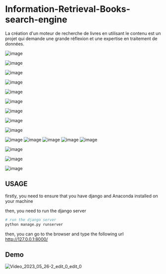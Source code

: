 # Information-Retrieval-Books-search-engine
La création d'un moteur de recherche de livres en utilisant le contenu est un projet qui demande une grande réflexion et une expertise en traitement de données.



![image](https://github.com/SanaeBelfrouh/Information-Retrieval-Books-search-engine/assets/116807307/b8826a5f-9414-4ae3-b80f-68733fe8c829)

![image](https://github.com/SanaeBelfrouh/Information-Retrieval-Books-search-engine/assets/116807307/6ed21471-b248-407e-8f1f-19cb8a28e9e1)

![image](https://github.com/SanaeBelfrouh/Information-Retrieval-Books-search-engine/assets/116807307/619e8ae4-549b-4ade-8742-879d3ba7db83)


![image](https://github.com/SanaeBelfrouh/Information-Retrieval-Books-search-engine/assets/116807307/d5963493-ef48-40a7-b051-c30bba180088)

![image](https://github.com/SanaeBelfrouh/Information-Retrieval-Books-search-engine/assets/116807307/3a817d86-0b7f-4547-b09c-e80140fa1cdb)

![image](https://github.com/SanaeBelfrouh/Information-Retrieval-Books-search-engine/assets/116807307/2955fcf3-50f3-4466-a6c4-2debeab16da9)

![image](https://github.com/SanaeBelfrouh/Information-Retrieval-Books-search-engine/assets/116807307/d1af4356-56ed-4096-88ca-053bf74ba618)

![image](https://github.com/SanaeBelfrouh/Information-Retrieval-Books-search-engine/assets/116807307/bdab4386-5abb-426c-84e7-081ce0adfceb)


![image](https://github.com/SanaeBelfrouh/Information-Retrieval-Books-search-engine/assets/116807307/79e9b479-a158-4ff2-b7ab-796973a37e1b)


![image](https://github.com/SanaeBelfrouh/Information-Retrieval-Books-search-engine/assets/116807307/4de8297d-7578-411b-a963-d1acb8943c9e)
![image](https://github.com/SanaeBelfrouh/Information-Retrieval-Books-search-engine/assets/116807307/a92927ac-c3d1-41ec-8a6b-db3e718ea389)
![image](https://github.com/SanaeBelfrouh/Information-Retrieval-Books-search-engine/assets/116807307/762117e4-8071-4b0b-96af-33a0f0c517fe)
![image](https://github.com/SanaeBelfrouh/Information-Retrieval-Books-search-engine/assets/116807307/ddcc4d4f-ab7d-4d61-8ea5-2d06ab6d6e3f)
![image](https://github.com/SanaeBelfrouh/Information-Retrieval-Books-search-engine/assets/116807307/026b6e3d-1e5e-408a-9da3-3ac6a0a3144a)

![image](https://github.com/SanaeBelfrouh/Information-Retrieval-Books-search-engine/assets/116807307/c8ae7261-2e69-41f2-a383-61a79728fc0b)
     
![image](https://github.com/SanaeBelfrouh/Information-Retrieval-Books-search-engine/assets/116807307/e6a76359-edbf-4fbc-b837-a44eaebec094)


![image](https://github.com/SanaeBelfrouh/Information-Retrieval-Books-search-engine/assets/116807307/95c027c9-0b16-4616-929a-177b61e7fc1b)

## USAGE

firstly, you need to
ensure that you have django and Anaconda installed on your machine


then, you need to run the django server

```python
# run the django server
python manage.py runserver
```

then, you can go to the browser and type the following url http://127.0.0.1:8000/

## Demo
      
![Video_2023_05_26-2_edit_0_edit_0](https://github.com/SanaeBelfrouh/Information-Retrieval-Books-search-engine/assets/116807307/68c28de2-90ae-4843-b76e-8fc09ebf642f)
